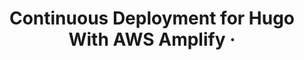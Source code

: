 ---
banner: ./banner.jpg
title: Continuous Deployment for Hugo With AWS Amplify · 
description: Learn how to build a Continuous Delivery pipeline for Hugo, using AWS Amplify Console
platforms: 
  - Hugo
categories: 
  - Hosting
---